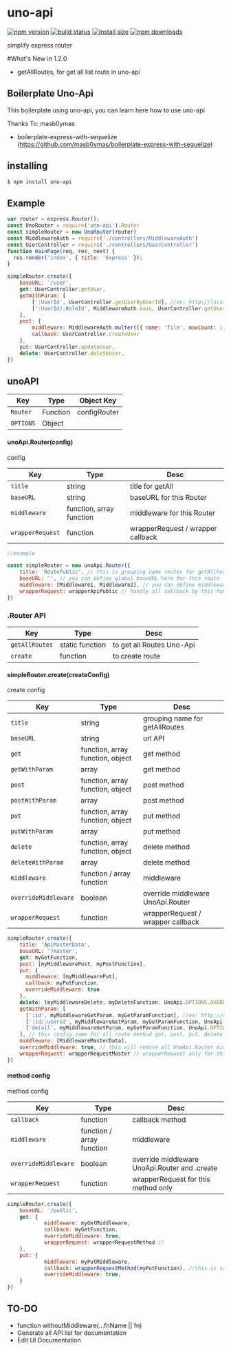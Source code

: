 # uno-api

[![npm version](https://img.shields.io/npm/v/uno-api.svg?style=flat-square)](https://www.npmjs.org/package/uno-api)
[![build status](https://img.shields.io/travis/chornos13/uno-api.svg?style=flat-square)](https://travis-ci.org/chornos13/uno-api)
[![install size](https://packagephobia.now.sh/badge?p=uno-api)](https://packagephobia.now.sh/result?p=uno-api)
[![npm downloads](https://img.shields.io/npm/dm/uno-api.svg?style=flat-square)](http://npm-stat.com/charts.html?package=uno-api)

simplify express router

#What's New in 1.2.0
- getAllRoutes, for get all list route in uno-api


## Boilerplate Uno-Api
This boilerplate using uno-api, you can learn here how to use uno-api
 
Thanks To: masb0ymas
- boilerplate-express-with-sequelize (https://github.com/masb0ymas/boilerplate-express-with-sequelize) 


## installing

```bash
$ npm install uno-api
```

## Example
```js
var router = express.Router();
const UnoRouter = require('uno-api').Router
const simpleRouter = new UnoRouter(router)
const MiddlewareAuth = require('./controllers/MiddlewareAuth')
const UserController = require('./controllers/UserController')
function mainPage(req, res, next) {
  res.render('index', { title: 'Express' });
}

simpleRouter.create({
	baseURL: '/user',
	get: UserController.getUser,
	getWithParam: [
		[':UserId', UserController.getUserByUserId], //ex: http://localhost:3000/user/1
		[':UserId/:RoleId', MiddlewareAuth.main, UserController.getUserByRoleId] //ex: http://localhost:3000/user/1/5
	],
	post: {
		middleware: MiddlewareAuth.multer([{ name: 'file', maxCount: 1 }]), //or with array [MiddlewareAuth.multer([{ name: 'file', maxCount: 1 }])],
		callback: UserController.createUser
	},
	put: UserController.updateUser,
	delete: UserController.deleteUser,
})


```


## unoAPI


Key | Type | Object Key
--- | --- | ---
`Router` | Function | configRouter 
`OPTIONS` | Object | 


#### unoApi.Router(config)
config

Key | Type | Desc
--- | --- | ---
`title` | string | title for getAll
`baseURL` | string | baseURL for this Router 
`middleware` | function, array function | middleware for this Router 
`wrapperRequest` | function | wrapperRequest / wrapper callback


```js
//example

const simpleRouter = new unoApi.Router({
	title: 'RoutePublic', // this is grouping name routes for getAllRoutes
	baseURL: '', // you can define global baseURL here for this route
	middleware: [Middleware1, Middleware2], // you can define middleware here
	wrapperRequest: wrapperApiPublic // handle all callback by this function, ex: wrapperApiPublic(callback)
})
```


### .Router API
Key | Type | Desc
--- | --- | ---
`getAllRoutes` | static function | to get all Routes Uno-Api
`create` | function | to create route 

#### simpleRouter.create(createConfig)

create config

Key | Type | Desc
--- | --- | ---
`title` | string | grouping name for getAllRoutes
`baseURL` | string | url API 
`get` | function, array function, object | get method 
`getWithParam` | array | get method 
`post` | function, array function, object | post method 
`postWithParam` | array | post method 
`put` | function, array function, object | put method 
`putWithParam` | array | put method 
`delete` | function, array function, object | delete method 
`deleteWithParam` | array | delete method 
`middleware` | function / array function | middleware  
`overrideMiddleware` | boolean | override middleware UnoApi.Router  
`wrapperRequest` | function | wrapperRequest / wrapper callback  


```js
simpleRouter.create({
    title: 'ApiMasterData',
    baseURL: '/master',
    get: myGetFunction, 
    post: [myMiddlewarePost, myPostFunction],
    put: {
      middleware: [myMiddlewarePut],
      callback: myPutFunction,
      overrideMiddleware: true
    },
    delete: [myMiddlewareDelete, myDeleteFunction, UnoApi.OPTIONS.OVERRIDE_MIDDLEWARE], // like put
    getWithParam: [
      [':id', myMiddlewareGetParam, myGetParamFunction], //ex: http://example.com/master/1
      [':id/:userid', myMiddlewareGetParam, myGetParamFunction, UnoApi.OPTIONS.OVERRIDE_MIDDLEWARE], //ex: http://example.com/master/1/299
      ['detail', myMiddlewareGetParam, myGetParamFunction, UnoApi.OPTIONS.OVERRIDE_MIDDLEWARE], //ex: http://example.com/master/detail
    ], // this config same for all route method get, post, put, delete (withParam)
    middleware: [MiddlewareMasterData],
    overrideMiddleware: true, // this will remove all UnoApi.Router middleware only for this API
    wrapperRequest: wrapperRequestMaster // wrapperRequest only for this API master, this will replace wrapperRequest UnoApi.Router
})
```


#### method config

method config

Key | Type | Desc
--- | --- | ---
`callback` | function | callback method 
`middleware` | function / array function | middleware  
`overrideMiddleware` | boolean | override middleware UnoApi.Router and .create  
`wrapperRequest` | function | wrapperRequest for this method only  

```js
simpleRouter.create({
	baseURL: '/public',
	get: {
            middleware: myGetMiddleware,
            callback: myGetFunction,
            overrideMiddleware: true,
            wrapperRequest: wrapperRequestMethod //
	},
	put: {
            middleware: myPutMiddleware,
            callback: wrapperRequestMethod(myPutFunction), //this is same like using wrapperRequest
            overrideMiddleware: true,
	}
})
```


## TO-DO
- function withoutMiddleware(...fnName || fn)
- Generate all API list for documentation 
- Edit UI Documentation
